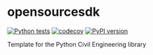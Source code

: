 # opensourcesdk

[![Python tests](https://github.com/opencivilengineering/opensourcesdk/actions/workflows/test.yaml/badge.svg)](https://github.com/opencivilengineering/opensourcesdk/actions/workflows/test.yaml)
[![codecov](https://codecov.io/gh/opencivilengineering/opensourcesdk/branch/main/graph/badge.svg?token=9Q9GOAMKNF)](https://codecov.io/gh/opencivilengineering/opensourcesdk)
[![PyPI version](https://badge.fury.io/py/open-source-sdk.svg)](https://badge.fury.io/py/open-source-sdk)

Template for the Python Civil Engineering library

